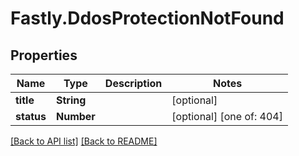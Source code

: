 # Fastly.DdosProtectionNotFound

## Properties

Name | Type | Description | Notes
------------ | ------------- | ------------- | -------------
**title** | **String** |  | [optional] 
**status** | **Number** |  | [optional]  [one of: 404]


[[Back to API list]](../../README.md#endpoints) [[Back to README]](../../README.md)
